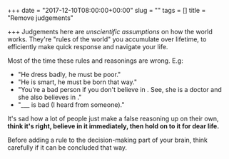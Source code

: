 +++
date = "2017-12-10T08:00:00+00:00"
slug = ""
tags = []
title = "Remove judgements"

+++
Judgements here are _unscientific assumptions_ on how the world works. They're "rules of the world" you accumulate over lifetime, to efficiently make quick response and navigate your life.

Most of the time these rules and reasonings are wrong. E.g:

* "He dress badly, he must be poor."
* "He is smart, he must be born that way."
* "You're a bad person if you don't believe in <religion>. See, she is a doctor and she also believes in <religion>."
* "___ is bad (I heard from someone)."

It's sad how a lot of people just make a false reasoning up on their own, **think it's right, believe in it immediately, then hold on to it for dear life.**

Before adding a rule to the decision-making part of your brain, think carefully if it can be concluded that way.